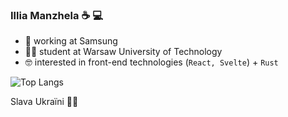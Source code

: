 ### Illia Manzhela  :coffee:	:computer:

- :hammer: working at Samsung
- :man_student: student at Warsaw University of Technology
- :nerd_face:	interested in front-end technologies (`React, Svelte`) + `Rust`

![Top Langs](https://github-readme-stats.vercel.app/api/top-langs/?username=IlliaMan&langs_count=3)

Slava Ukraїni 💛💙
